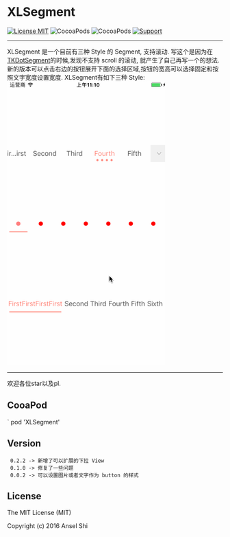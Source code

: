 # XLSegment
[![License MIT](https://img.shields.io/badge/license-MIT-green.svg?style=flat)](https://raw.githubusercontent.com/sfmDev/XLSegment/master/LICENSE)
![CocoaPods](http://img.shields.io/cocoapods/v/XLSegment.svg?style=flat)
![CocoaPods](http://img.shields.io/cocoapods/p/XLSegment.svg?style=flat)
[![Support](https://img.shields.io/badge/support-iOS%208%2B%20-blue.svg?style=flat)](https://www.apple.com/nl/ios/)</br>

---

XLSegment 是一个目前有三种 Style 的 Segment, 支持滚动.
写这个是因为在[TKDotSegment](https://github.com/TBXark/TKDotSegment)的时候,发现不支持 scroll 的滚动, 就产生了自己再写一个的想法.新的版本可以点击右边的按钮展开下面的选择区域,按钮的宽高可以选择固定和按照文字宽度设置宽度.
XLSegment有如下三种 Style:
<br>
![image](https://github.com/sfmDev/XLSegment/blob/master/XLSegmentGif.gif)   

---
欢迎各位star以及pl.
## CooaPod
` pod 'XLSegment'


## Version
` 0.2.2 -> 新增了可以扩展的下拉 View`</br>
` 0.1.0 -> 修复了一些问题`</br>
` 0.0.2 -> 可以设置图片或者文字作为 button 的样式`</br>


## License
The MIT License (MIT)

Copyright (c) 2016 Ansel Shi
